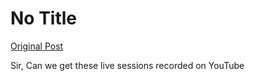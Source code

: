 # No Title

[Original Post](https://discourse.onlinedegree.iitm.ac.in/t/168449/42)

<p>Sir, Can we get these live sessions recorded on YouTube</p>